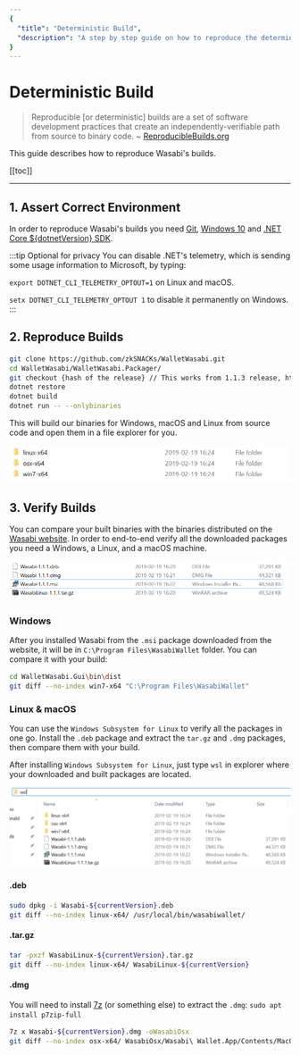 ```yaml
---
{
  "title": "Deterministic Build",
  "description": "A step by step guide on how to reproduce the deterministic builds of Wasabi. This is the Wasabi documentation, an archive of knowledge about the open-source, non-custodial and privacy-focused Bitcoin wallet for desktop."
}
---
```


# Deterministic Build

> Reproducible [or deterministic] builds are a set of software development practices that create an independently-verifiable path from source to binary code.
~ [ReproducibleBuilds.org](https://reproducible-builds.org/)

This guide describes how to reproduce Wasabi's builds.

[[toc]]

---

## 1. Assert Correct Environment

In order to reproduce Wasabi's builds you need [Git](https://git-scm.com/downloads), [Windows 10](https://www.microsoft.com/en-us/software-download/windows10ISO) and [.NET Core ${dotnetVersion} SDK](https://www.microsoft.com/net/download).

:::tip Optional for privacy
You can disable .NET's telemetry, which is sending some usage information to Microsoft, by typing:

`export DOTNET_CLI_TELEMETRY_OPTOUT=1` on Linux and macOS.

`setx DOTNET_CLI_TELEMETRY_OPTOUT 1` to disable it permanently on Windows.
:::

## 2. Reproduce Builds

```sh
git clone https://github.com/zkSNACKs/WalletWasabi.git
cd WalletWasabi/WalletWasabi.Packager/
git checkout {hash of the release} // This works from 1.1.3 release, https://github.com/zkSNACKs/WalletWasabi/releases
dotnet restore
dotnet build
dotnet run -- --onlybinaries
```

This will build our binaries for Windows, macOS and Linux from source code and open them in a file explorer for you.

![](/DeterministicBuildFolders.png)

## 3. Verify Builds

You can compare your built binaries with the binaries distributed on the [Wasabi website](https://wasabiwallet.io/#download).
In order to end-to-end verify all the downloaded packages you need a Windows, a Linux, and a macOS machine.

![](/DeterministicBuildFiles.png)

### Windows

After you installed Wasabi from the `.msi` package downloaded from the website, it will be in `C:\Program Files\WasabiWallet` folder.
You can compare it with your build:

```sh
cd WalletWasabi.Gui\bin\dist
git diff --no-index win7-x64 "C:\Program Files\WasabiWallet"
```

### Linux & macOS

You can use the `Windows Subsystem for Linux` to verify all the packages in one go.
Install the `.deb` package and extract the `tar.gz` and `.dmg` packages, then compare them with your build.

After installing `Windows Subsystem for Linux`, just type `wsl` in explorer where your downloaded and built packages are located.

![](/DeterministicBuildAll.png)

#### .deb

```sh
sudo dpkg -i Wasabi-${currentVersion}.deb
git diff --no-index linux-x64/ /usr/local/bin/wasabiwallet/
```

#### .tar.gz

```sh
tar -pxzf WasabiLinux-${currentVersion}.tar.gz
git diff --no-index linux-x64/ WasabiLinux-${currentVersion}
```

#### .dmg

You will need to install [7z](https://www.7-zip.org/) (or something else) to extract the `.dmg`: `sudo apt install p7zip-full`

```sh
7z x Wasabi-${currentVersion}.dmg -oWasabiOsx
git diff --no-index osx-x64/ WasabiOsx/Wasabi\ Wallet.App/Contents/MacOS/
```
